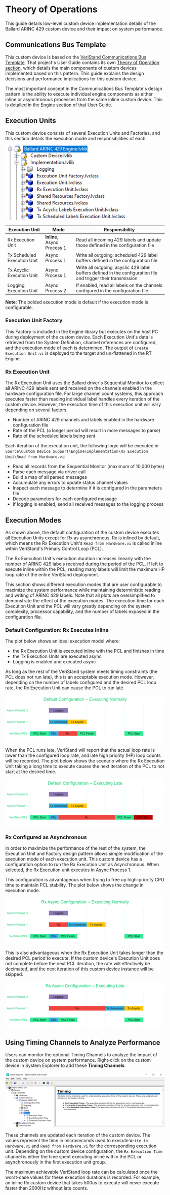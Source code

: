 # Theory of Operations

This guide details low-level custom device implementation details of the Ballard ARINC 429 custom device and their impact on system performance.

## Communications Bus Template

This custom device is based on the [VeriStand Communications Bus Template](https://github.com/ni/niveristand-communications-bus-template). That project's User Guide contains its own [Theory of Operation section](https://github.com/ni/niveristand-communications-bus-template/blob/main/Docs/User%20Guide.md#theory-of-operation), which details the main components of custom devices implemented based on this pattern. This guide explains the design decisions and performance implications for this custom device.

The most important concept in the Communications Bus Template's design pattern is the ability to execute individual engine components as either inline or asynchronous processes from the same inline custom device. This is detailed in the [Engine section](https://github.com/ni/niveristand-communications-bus-template/blob/main/Docs/User%20Guide.md#engine) of that User Guide.

## Execution Units

This custom device consists of several Execution Units and Factories, and this section details the execution mode and responsibilities of each.

![EngineLibrary](Screenshots/EngineLibrary.PNG)

| Execution Unit | Mode | Responsibility |
| --- | --- | --- |
| Rx Execution Unit | **Inline**, Async Process 1 | Read all incoming 429 labels and update those defined in the configuration file |
| Tx Scheduled Execution Unit | Async Process 1 | Write all outgoing, scheduled 429 label buffers defined in the configuration file |
| Tx Acyclic Execution Unit | Async Process 1 | Write all outgoing, acyclic 429 label buffers defined in the configuration file and trigger their transmission |
| Logging Execution Unit | Async Process 2 | If enabled, read all labels on the channels configured in the configuration file |

**Note**: The bolded execution mode is default if the execution mode is configurable.

### Execution Unit Factory

This Factory is included in the Engine library but executes on the host PC during deployment of the custom device. Each Execution Unit's data is retrieved from the System Definition, channel references are configured, and the execution mode of each is determined. The output of `Create Execution Unit.vi` is deployed to the target and un-flattened in the RT Engine.

### Rx Execution Unit

The Rx Execution Unit uses the Ballard driver's Sequential Monitor to collect all ARINC 429 labels sent and received on the channels enabled in the hardware configuration file. For large channel count systems, this approach executes faster than reading individual label handles every iteration of the custom device. However, the execution time of this execution unit will vary depending on several factors:

- Number of ARINC 429 channels and labels enabled in the hardware configuration file
- Rate of the PCL (a longer period will result in more messages to parse)
- Rate of the scheduled labels being sent

Each iteration of the execution unit, the following logic will be executed in `Source\Custom Device Support\Engine\Implementation\Rx Execution Unit\Read from Hardware.vi`:

- Read all records from the Sequential Monitor (maximum of 10,000 bytes)
- Parse each message via driver call
- Build a map of all parsed messages
- Accumulate any errors to update status channel values
- Inspect each message to determine if it is configured in the parameters file
- Decode parameters for each configured message
- If logging is enabled, send all received messages to the logging process

## Execution Modes

As shown above, the default configuration of the custom device executes all Execution Units except for Rx as asynchronous. Rx is inlined by default, which means the Rx Execution Unit's `Read from Hardware.vi` is called inline within VeriStand's Primary Control Loop (PCL). 

The Rx Execution Unit's execution duration increases linearly with the number of ARINC 429 labels received during the period of the PCL. If left to execute inline within the PCL, reading many labels will limit the maximum HP loop rate of the entire VeriStand deployment.

This section shows different execution modes that are user configurable to maximize the system performance while maintaining deterministic reading and writing of ARINC 429 labels. Note that all plots are oversimplified to demonstrate the effect of the execution modes. The execution time for each Execution Unit and the PCL will vary greatly depending on the system complexity, processor capability, and the number of labels exposed in the configuration file.

### Default Configuration: Rx Executes Inline

The plot below shows an ideal execution model where:
- the Rx Execution Unit is executed inline with the PCL and finishes in time
- the Tx Execution Units are executed async
- Logging is enabled and executed async

As long as the rest of the VeriStand system meets timing constraints (the PCL does not run late), this is an acceptable execution mode. However, depending on the number of labels configured and the desired PCL loop rate, the Rx Execution Unit can cause the PCL to run late.

![DefaultNormal](Screenshots/DefaultNormal.png)

When the PCL runs late, VeriStand will report that the actual loop rate is lower than the configured loop rate, and late high priority (HP) loop counts will be recorded. The plot below shows the scenario where the Rx Execution Unit taking a long time to execute causes the next iteration of the PCL to not start at the desired time.

![DefaultLate](Screenshots/DefaultLate.png)

### Rx Configured as Asynchronous

In order to maximize the performance of the rest of the system, the Execution Unit and Factory design pattern allows simple modification of the execution mode of each execution unit. This custom device has a configuration option to run the Rx Execution Unit as Asynchronous. When selected, the Rx Execution unit executes in Async Process 1.

This configuration is advantageous when trying to free up high-priority CPU time to maintain PCL stability. The plot below shows the change in execution mode.

![AsyncNormal](Screenshots/AsyncNormal.png)

This is also advantageous when the Rx Execution Unit takes longer than the desired PCL period to execute. If the custom device's Execution Unit does not complete before the next PCL iteration, the rate will effectively be decimated, and the next iteration of this custom device instance will be skipped.

![AsyncLate](Screenshots/AsyncLate.png)

## Using Timing Channels to Analyze Performance

Users can monitor the optional Timing Channels to analyze the impact of the custom device on system performance. Right-click on the custom device in System Explorer to add these **Timing Channels**. 

![TimingSection](Screenshots/TimingSection.png)

These channels are updated each iteration of the custom device. The values represent the time in microseconds used to execute `Write to Hardware.vi` and `Read from Hardware.vi` for the corresponding execution unit. Depending on the custom device configuration, the `Rx Execution Time` channel is either the time spent executing inline within the PCL or asynchronously in the first execution unit group.

The maximum achievable VeriStand loop rate can be calculated once the worst-case values for these execution durations is recorded. For example, an inline Rx custom device that takes 500us to execute will never execute faster than 2000Hz without late counts.
